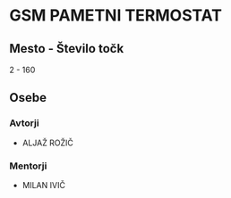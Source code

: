 # GSM PAMETNI TERMOSTAT
## Mesto - Število točk
2 - 160
## Osebe
### Avtorji
 * ALJAŽ ROŽIČ
### Mentorji
 * MILAN IVIČ